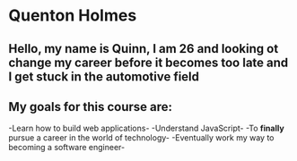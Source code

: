 # Quenton Holmes
## Hello, my name is Quinn, I am 26 and looking ot change my career before it becomes too late and I get stuck in the automotive field

## My goals for this course are:
-Learn how to build web applications-
-Understand JavaScript-
-To **finally** pursue a career in the world of technology-
-Eventually work my way to becoming a software engineer-
